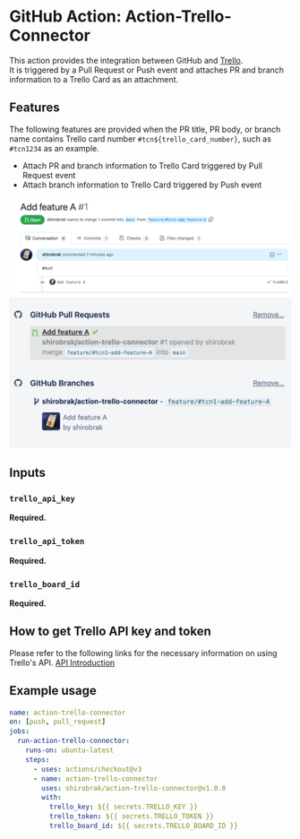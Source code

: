 # GitHub Action: Action-Trello-Connector

This action provides the integration between GitHub and [Trello](https://trello.com/). <br/>
It is triggered by a Pull Request or Push event and attaches PR and branch information to a Trello Card as an attachment.

## Features

The following features are provided when the PR title, PR body, or branch name contains Trello card number `#tcn${trello_card_number}`, such as `#tcn1234` as an example.

- Attach PR and branch information to Trello Card triggered by Pull Request event
- Attach branch information to Trello Card triggered by Push event

![](./imgs/tcn_in_pr_body.png)
![](./imgs/trello_card_attached_gh_content.png)

## Inputs

### `trello_api_key`

**Required.**

### `trello_api_token`

**Required.**

### `trello_board_id`

**Required.**

## How to get Trello API key and token

Please refer to the following links for the necessary information on using Trello's API.
[API Introduction](https://developer.atlassian.com/cloud/trello/guides/rest-api/api-introduction/)

## Example usage

```yaml
name: action-trello-connector
on: [push, pull_request]
jobs:
  run-action-trello-connector:
    runs-on: ubuntu-latest
    steps:
      - uses: actions/checkout@v3
      - name: action-trello-connector
        uses: shirobrak/action-trello-connector@v1.0.0
        with:
          trello_key: ${{ secrets.TRELLO_KEY }}
          trello_token: ${{ secrets.TRELLO_TOKEN }}
          trello_board_id: ${{ secrets.TRELLO_BOARD_ID }}
```